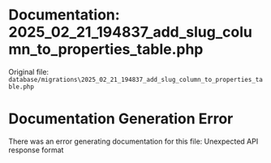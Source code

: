 # Documentation: 2025_02_21_194837_add_slug_column_to_properties_table.php

Original file: `database/migrations\2025_02_21_194837_add_slug_column_to_properties_table.php`

# Documentation Generation Error

There was an error generating documentation for this file: Unexpected API response format